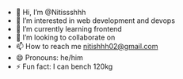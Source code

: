 - 👋 Hi, I’m @Nitissshhh
- 👀 I’m interested in web development and devops 
- 🌱 I’m currently learning frontend 
- 💞️ I’m looking to collaborate on 
- 📫 How to reach me nitishhh02@gmail.com 
- 😄 Pronouns: he/him
- ⚡ Fun fact: I can bench 120kg

<!---
Nitissshhh/Nitissshhh is a ✨ special ✨ repository because its `README.md` (this file) appears on your GitHub profile.
You can click the Preview link to take a look at your changes.
--->
